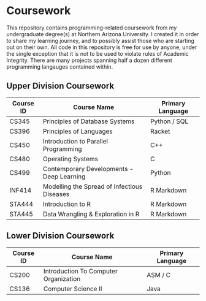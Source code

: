 # Coursework
This repository contains programming-related coursework from my undergraduate degree(s) at Northern Arizona University.
I created it in order to share my learning journey, and to possibly assist those who are starting out on their own.
All code in this repository is free for use by anyone, under the single exception that it is not to be used to violate rules of Academic Integrity.
There are many projects spanning half a dozen different programming langauges contained within.

## Upper Division Coursework
| Course ID | Course Name | Primary Language |
|---|---|---|
| CS345 | Principles of Database Systems | Python / SQL |
| CS396 | Principles of Languages | Racket |
| CS450 | Introduction to Parallel Programming | C++ |
| CS480 | Operating Systems | C |
| CS499 | Contemporary Developments - Deep Learning | Python |
| INF414 | Modelling the Spread of Infectious Diseases | R Markdown |
| STA444 | Introduction to R | R Markdown |
| STA445 | Data Wrangling & Exploration in R | R Markdown |

## Lower Division Coursework
| Course ID | Course Name | Primary Language |
|---|---|---|
| CS200 | Introduction To Computer Organization | ASM / C |
| CS136 | Computer Science II | Java |

